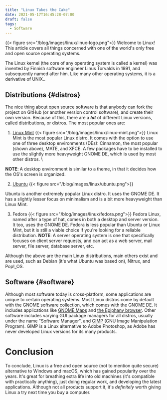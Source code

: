 ```yaml
---
title: "Linux Takes the Cake"
date: 2021-05-17T16:45:28-07:00
draft: false
tags: 
  - Software
---
```


{{< figure src="/blog/images/linux/linux-logo.png">}}
Welcome to Linux! This article covers all things concerned with one of the world's only free and open source operating systems.

The Linux kernel (the core of any operating system is called a kernel) was invented by Finnish software engineer Linus Torvalds in 1991, and subsequently named after him. Like many other operating systems, it is a derivative of UNIX..

## Distributions {#distros}

The nice thing about open source software is that anybody can fork the project on GitHub (or another version control software), and create their own version. Because of this, there are a **_lot_** of different Linux versions, called distributions, or distros. The most popular ones are:

1. [Linux Mint](https://www.linux-mint.com)
{{< figure src="/blog/images/linux/linux-mint.png">}}
Linux Mint is the most popular Linux distro. It comes with the option to use one of three desktop environments (DEs): Cinnamon, the most popular (shown above), MATE, and XFCE. A few packages have to be installed to use the slightly more heavyweight GNOME DE, which is used by most other distros. \

**NOTE**: A desktop environment is similar to a theme, in that it decides how the OS's screen is organized.

2. [Ubuntu](https://www.ubuntu.com)
{{< figure src="/blog/images/linux/ubuntu.png">}}

Ubuntu is another extremely popular Linux distro. It uses the GNOME DE. It has a slightly lesser focus on minimalism and is a bit more heavyweight than Linux Mint.

3. Fedora
{{< figure src="/blog/images/linux/fedora.png">}}
Fedora Linux, named after a type of hat, comes in both a desktop and server version. \
It too, uses the GNOME DE. Fedora is less popular than Ubuntu or Linux Mint, but it is still a viable choice if you're looking for a reliable distribution.
**NOTE**: A server operating system is one that specifically focuses on client server requests, and can act as a web server, mail server, file server, database server, etc.

Although the above are the main Linux distributions, main others exist and are used, such as Debian (it's what Ubuntu was based on), Nitrux, and Pop!_OS.

## Software {#software}
Although most software today is cross-platform, some applications are unique to certain operating systems. Most Linux distros come by default with the GNOME software collection, which comes with the GNOME DE. It includes applications like [GNOME Maps](https://github.com/GNOME/gnome-maps) and [the Epiphany browser](https://github.com/GNOME/epiphany). Other software includes varying GUI package managers for all distros, usually under the name "Software Manager", and [GIMP](https://www.gimp.org) (GNU Image Manipulation Program). GIMP is a Linux alternative to Adobe Photoshop, as Adobe has never developed Linux versions for its many products.

# Conclusion
To conclude, Linux is a free and open source (not to mention quite secure) alternative to Windows and macOS, which has gained popularity over the years. It's great for breathing extra life into old machines (it's compatible with practically anything), just doing regular work, and developing the latest applications. Although not all products support it, it's _definitely_ worth giving Linux a try next time you buy a computer.
